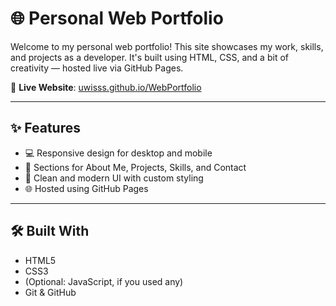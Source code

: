 # 🌐 Personal Web Portfolio

Welcome to my personal web portfolio! This site showcases my work, skills, and projects as a developer. It's built using HTML, CSS, and a bit of creativity — hosted live via GitHub Pages.

🔗 **Live Website**: [uwisss.github.io/WebPortfolio](https://uwisss.github.io/WebPortfolio/)

---

## ✨ Features

- 💻 Responsive design for desktop and mobile
- 📂 Sections for About Me, Projects, Skills, and Contact
- 🎨 Clean and modern UI with custom styling
- 🌐 Hosted using GitHub Pages

---

## 🛠️ Built With

- HTML5
- CSS3
- (Optional: JavaScript, if you used any)
- Git & GitHub

